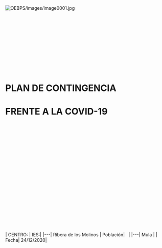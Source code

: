  

![OEBPS/images/image0001.jpg](../images/image0001.jpg) 

 

 

 

 

 

 

# PLAN DE CONTINGENCIA

# FRENTE A LA COVID-19

 

 

 

 

 

 

 

 

 

 

 

| CENTRO: | IES:| 
|---| Ribera de los Molinos
| Población|   |
|---| Mula |
| Fecha| 24/12/2020|

